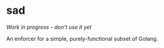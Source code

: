 # sad

*Work in progress - don't use it yet*

An enforcer for a simple, purely-functional subset of Golang.
